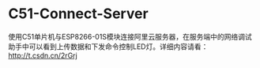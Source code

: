 # C51-Connect-Server
使用C51单片机与ESP8266-01S模块连接阿里云服务器，在服务端中的网络调试助手中可以看到上传数据和下发命令控制LED灯。详细内容请看：http://t.csdn.cn/2rGrj
